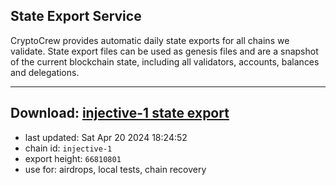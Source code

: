 ## State Export Service
CryptoCrew provides automatic daily state exports for all chains we validate. State export files can be used as genesis files and are a snapshot of the current blockchain state, including all validators, accounts, balances and delegations.

---
**Download: [injective-1 state export](https://dl-eu2.ccvalidators.com/SERVICE/injective/injective-1_export_66810801.json)**
---

- last updated: Sat Apr 20 2024 18:24:52
- chain id: `injective-1`
- export height: `66810801`
- use for: airdrops, local tests, chain recovery
